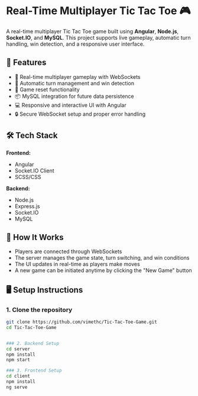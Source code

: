 # Real-Time Multiplayer Tic Tac Toe 🎮

A real-time multiplayer Tic Tac Toe game built using **Angular**, **Node.js**, **Socket.IO**, and **MySQL**. This project supports live gameplay, automatic turn handling, win detection, and a responsive user interface.

## 🚀 Features

- 🔄 Real-time multiplayer gameplay with WebSockets
- 🎯 Automatic turn management and win detection
- 🔁 Game reset functionality
- 📦 MySQL integration for future data persistence
- 💻 Responsive and interactive UI with Angular
- 🔒 Secure WebSocket setup and proper error handling

## 🛠️ Tech Stack

**Frontend:**
- Angular
- Socket.IO Client
- SCSS/CSS

**Backend:**
- Node.js
- Express.js
- Socket.IO
- MySQL

## 🧠 How It Works

- Players are connected through WebSockets
- The server manages the game state, turn switching, and win conditions
- The UI updates in real-time as players make moves
- A new game can be initiated anytime by clicking the "New Game" button

## 🖥️ Setup Instructions

### 1. Clone the repository
```bash
git clone https://github.com/vimethc/Tic-Tac-Toe-Game.git
cd Tic-Tac-Toe-Game


### 2. Backend Setup
cd server
npm install
npm start

### 3. Frontend Setup
cd client
npm install
ng serve


